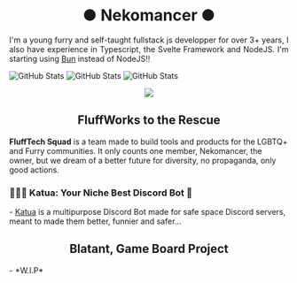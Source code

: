 <h1 align="center">● Nekomancer ● </h1>

<p align="justify">I'm a young furry and self-taught fullstack js developper for over 3+ years, I also have experience in Typescript, the Svelte Framework and NodeJS. I'm starting using <a href="https://bun.sh/">Bun</a> instead of NodeJS!!</p>

![GitHub Stats](https://github-readme-streak-stats.herokuapp.com/?user=nekomancer0&theme=default&hide_border=true) ![GitHub Stats](https://github-readme-stats.vercel.app/api?username=nekomancer0&theme=default&show_icons=true&hide_border=true&count_private=true)
![GitHub Stats](https://github-readme-stats.vercel.app/api/top-langs/?username=nekomancer0&theme=default&show_icons=true&hide_border=true&layout=compact)

<p align="center">
  <a href="https://skillicons.dev">
    <img src="https://skillicons.dev/icons?i=svelte,nodejs,figma,discord,discordjs,github,js,ts,npm,sass,vscode&theme=dark" />
  </a>
</p>

<h2 align="center">FluffWorks to the Rescue</h2>
<b>FluffTech Squad</b> is a team made to build tools and products for the LGBTQ+ and Furry communities. It only counts one member, Nekomancer, the owner, but we dream of a better future for diversity, no propaganda, only good actions.

 <h3>🐾🏳️‍🌈 Katua: Your Niche Best Discord Bot 🤖</h3>
 - <a href="https://github.com/nekomancer0/Katua">Katua</a> is a multipurpose Discord Bot made for safe space Discord servers, meant to made them better, funnier and safer...

<h2 align="center">Blatant, Game Board Project</h2>
- *W.I.P*
